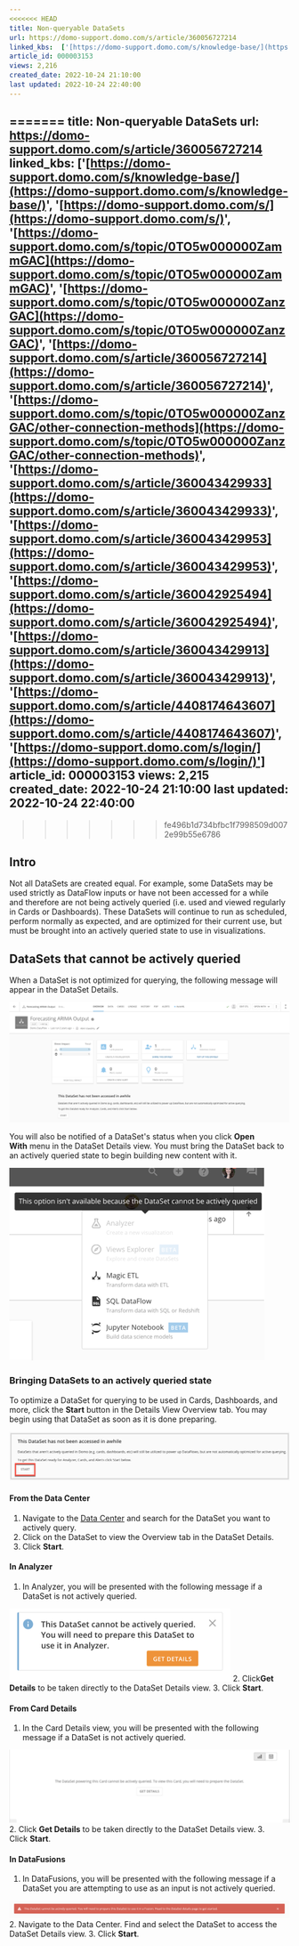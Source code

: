 ```yaml
---
<<<<<<< HEAD
title: Non-queryable DataSets
url: https://domo-support.domo.com/s/article/360056727214
linked_kbs:  ['[https://domo-support.domo.com/s/knowledge-base/](https://domo-support.domo.com/s/knowledge-base/)', '[https://domo-support.domo.com/s/](https://domo-support.domo.com/s/)', '[https://domo-support.domo.com/s/topic/0TO5w000000ZammGAC](https://domo-support.domo.com/s/topic/0TO5w000000ZammGAC)', '[https://domo-support.domo.com/s/topic/0TO5w000000ZanzGAC](https://domo-support.domo.com/s/topic/0TO5w000000ZanzGAC)', '[https://domo-support.domo.com/s/article/360056727214](https://domo-support.domo.com/s/article/360056727214)', '[https://domo-support.domo.com/s/topic/0TO5w000000ZanzGAC/other-connection-methods](https://domo-support.domo.com/s/topic/0TO5w000000ZanzGAC/other-connection-methods)', '[https://domo-support.domo.com/s/article/360043429933](https://domo-support.domo.com/s/article/360043429933)', '[https://domo-support.domo.com/s/article/360043429953](https://domo-support.domo.com/s/article/360043429953)', '[https://domo-support.domo.com/s/article/360042925494](https://domo-support.domo.com/s/article/360042925494)', '[https://domo-support.domo.com/s/article/360043429913](https://domo-support.domo.com/s/article/360043429913)', '[https://domo-support.domo.com/s/article/4408174643607](https://domo-support.domo.com/s/article/4408174643607)', '[https://domo-support.domo.com/s/login/](https://domo-support.domo.com/s/login/)']
article_id: 000003153
views: 2,216
created_date: 2022-10-24 21:10:00
last updated: 2022-10-24 22:40:00
---
```

=======
title: Non-queryable DataSets
url: https://domo-support.domo.com/s/article/360056727214
linked_kbs:  ['[https://domo-support.domo.com/s/knowledge-base/](https://domo-support.domo.com/s/knowledge-base/)', '[https://domo-support.domo.com/s/](https://domo-support.domo.com/s/)', '[https://domo-support.domo.com/s/topic/0TO5w000000ZammGAC](https://domo-support.domo.com/s/topic/0TO5w000000ZammGAC)', '[https://domo-support.domo.com/s/topic/0TO5w000000ZanzGAC](https://domo-support.domo.com/s/topic/0TO5w000000ZanzGAC)', '[https://domo-support.domo.com/s/article/360056727214](https://domo-support.domo.com/s/article/360056727214)', '[https://domo-support.domo.com/s/topic/0TO5w000000ZanzGAC/other-connection-methods](https://domo-support.domo.com/s/topic/0TO5w000000ZanzGAC/other-connection-methods)', '[https://domo-support.domo.com/s/article/360043429933](https://domo-support.domo.com/s/article/360043429933)', '[https://domo-support.domo.com/s/article/360043429953](https://domo-support.domo.com/s/article/360043429953)', '[https://domo-support.domo.com/s/article/360042925494](https://domo-support.domo.com/s/article/360042925494)', '[https://domo-support.domo.com/s/article/360043429913](https://domo-support.domo.com/s/article/360043429913)', '[https://domo-support.domo.com/s/article/4408174643607](https://domo-support.domo.com/s/article/4408174643607)', '[https://domo-support.domo.com/s/login/](https://domo-support.domo.com/s/login/)']
article_id: 000003153
views: 2,215
created_date: 2022-10-24 21:10:00
last updated: 2022-10-24 22:40:00
---
>>>>>>> fe496b1d734bfbc1f7998509d0072e99b55e6786



Intro
-----


Not all DataSets are created equal. For example, some DataSets may be used strictly as DataFlow inputs or have not been accessed for a while and therefore are not being actively queried (i.e. used and viewed regularly in Cards or Dashboards). These DataSets will continue to run as scheduled, perform normally as expected, and are optimized for their current use, but must be brought into an actively queried state to use in visualizations.


DataSets that cannot be actively queried
----------------------------------------


When a DataSet is not optimized for querying, the following message will appear in the DataSet Details.  
  



![Cold_Storage_Message.png](Cold_Storage_Message.png)  
  



You will also be notified of a DataSet's status when you click **Open With** menu in the DataSet Details view. You must bring the DataSet back to an actively queried state to begin building new content with it.  
  



![Cold_Storage_Open_With_Message.png](Cold_Storage_Open_With_Message.png)  
  



### Bringing DataSets to an actively queried state


To optimize a DataSet for querying to be used in Cards, Dashboards, and more, click the **Start** button in the Details View Overview tab. You may begin using that DataSet as soon as it is done preparing.  
  



![Cold_Storage_Start.jpg](Cold_Storage_Start.jpg)  
  



#### From the Data Center


1. Navigate to the [Data Center](https://domohelp.domo.com/Welcome/Domo_User_Interface/Data_Center_Layout "Data Center Layout") and search for the DataSet you want to actively query.
2. Click on the DataSet to view the Overview tab in the DataSet Details.
3. Click **Start**.


#### In Analyzer


1. In Analyzer, you will be presented with the following message if a DataSet is not actively queried.  
  
![Cold_Storage_Analyzer.png](Cold_Storage_Analyzer.png)
2. Click**Get Details** to be taken directly to the DataSet Details view.
3. Click **Start**.


#### From Card Details


1. In the Card Details view, you will be presented with the following message if a DataSet is not actively queried.  
  
![Cold_Storage_Cards.png](Cold_Storage_Cards.png)
2. Click **Get Details** to be taken directly to the DataSet Details view.
3. Click **Start**.


#### In DataFusions


1. In DataFusions, you will be presented with the following message if a DataSet you are attempting to use as an input is not actively queried.  
  
![Cold_Storage_DataFusion.png](Cold_Storage_DataFusion.png)
2. Navigate to the Data Center. Find and select the DataSet to access the DataSet Details view.
3. Click **Start**.
